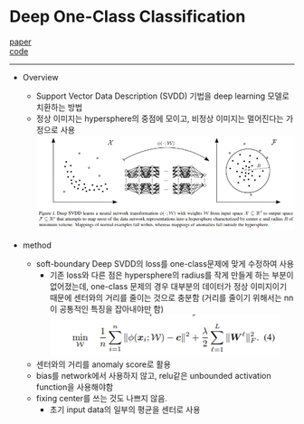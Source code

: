 # Deep One-Class Classification
[paper](http://proceedings.mlr.press/v80/ruff18a.html)  
[code]()

---
* Overview
  * Support Vector Data Description (SVDD) 기법을 deep learning 모델로 치환하는 방법  
  * 정상 이미지는 hypersphere의 중점에 모이고, 비정상 이미지는 멀어진다는 가정으로 사용  
![model](./svdd.PNG)

* method
  * soft-boundary Deep SVDD의 loss를 one-class문제에 맞게 수정하여 사용  
    * 기존 loss와 다른 점은 hypersphere의 radius를 작게 만들게 하는 부분이 없어졌는데, one-class 문제의 경우 대부분의 데이터가 정상 이미지이기 때문에 센터와의 거리를 줄이는 것으로 충분함 (거리를 줄이기 위해서는 nn이 공통적인 특징을 잡아내야만 함)
![loss](./loss.PNG)
  * 센터와의 거리를 anomaly score로 활용
  * bias를 network에서 사용하지 않고, relu같은 unbounded activation function을 사용해야함
  * fixing center를 쓰는 것도 나쁘지 않음.
    * 초기 input data의 일부의 평균을 센터로 사용